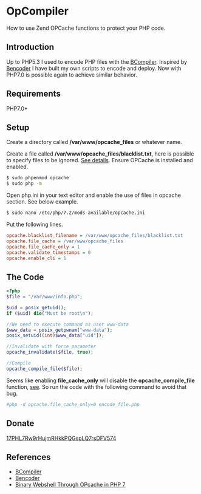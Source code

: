 # OpCompiler
How to use Zend OPCache functions to protect your PHP code.

## Introduction

Up to PHP5.3 I used to encode PHP files with the [BCompiler](https://pecl.php.net/package/bcompiler). Inspired by [Bencoder](http://bencoder.urdada.net/) I have built my own scripts to encode and deploy.
Now with PHP7.0 is possible again to achieve similar behavior.

## Requirements

PHP7.0+

## Setup

Create a directory called **/var/www/opcache_files** or whatever name.

Create a file called **/var/www/opcache_files/blacklist.txt**, here is possible to specify files to be ignored. [See details](http://php.net/manual/en/opcache.configuration.php#ini.opcache.blacklist-filename).
Ensure OPCache is installed and enabled.
```bash
$ sudo phpenmod opcache
$ sudo php -m
```
Open php.ini in your text editor and enable the use of files in opcache section. See below example.
```bash
$ sudo nano /etc/php/7.2/mods-available/opcache.ini
```
Put the following lines.
```ini
opcache.blacklist_filename = /var/www/opcache_files/blacklist.txt
opcache.file_cache = /var/www/opcache_files
opcache.file_cache_only = 1
opcache.validate_timestamps = 0
opcache.enable_cli = 1
```
## The Code
```php
<?php
$file = "/var/www/info.php";

$uid = posix_getuid();
if ($uid) die("Must be root\n");

//We need to execute command as user www-data
$www_data = posix_getpwnam("www-data");
posix_setuid((int)$www_data["uid"]);

//Invalidate with force parameter
opcache_invalidate($file, true);

//Compile 
opcache_compile_file($file);
```
Seems like enabling **file_cache_only** will disable the **opcache_compile_file** function, [see](https://bugs.php.net/bug.php?id=72199). So run the code with the following command to avoid that bug.
```bash
#php -d opcache.file_cache_only=0 encode_file.php
```

## Donate

[17PHL7Rw9rHujmRHkkPQGspLQ7rsDFV574](bitcoin:17PHL7Rw9rHujmRHkkPQGspLQ7rsDFV574)

## References

- [BCompiler](https://pecl.php.net/package/bcompiler)
- [Bencoder](http://bencoder.urdada.net/)
- [Binary Webshell Through OPcache in PHP 7](http://gosecure.net/2016/04/27/binary-webshell-through-opcache-in-php-7/)


